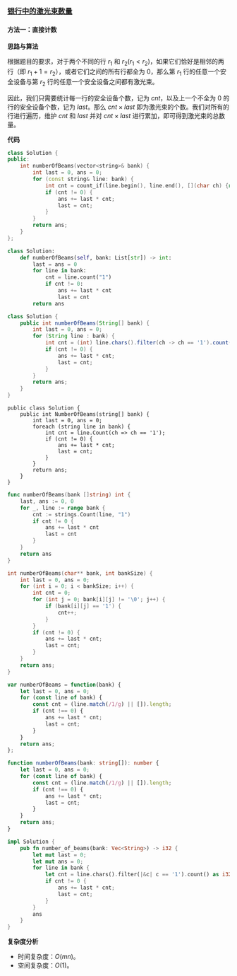 ### [银行中的激光束数量](https://leetcode.cn/problems/number-of-laser-beams-in-a-bank/solutions/1190217/yin-xing-zhong-de-ji-guang-shu-shu-liang-ad02/)

#### 方法一：直接计数

**思路与算法**

根据题目的要求，对于两个不同的行 $r_1$ 和 $r_2 (r_1<r_2)$，如果它们恰好是相邻的两行（即 $r_1+1=r_2$），或者它们之间的所有行都全为 $0$，那么第 $r_1$ 行的任意一个安全设备与第 $r_2$ 行的任意一个安全设备之间都有激光束。

因此，我们只需要统计每一行的安全设备个数，记为 $cnt$，以及上一个不全为 $0$ 的行的安全设备个数，记为 $last$。那么 $cnt\times last$ 即为激光束的个数。我们对所有的行进行遍历，维护 $cnt$ 和 $last$ 并对 $cnt\times last$ 进行累加，即可得到激光束的总数量。

**代码**

```C++
class Solution {
public:
    int numberOfBeams(vector<string>& bank) {
        int last = 0, ans = 0;
        for (const string& line: bank) {
            int cnt = count_if(line.begin(), line.end(), [](char ch) {return ch == '1';});
            if (cnt != 0) {
                ans += last * cnt;
                last = cnt;
            }
        }
        return ans;
    }
};
```

```Python
class Solution:
    def numberOfBeams(self, bank: List[str]) -> int:
        last = ans = 0
        for line in bank:
            cnt = line.count("1")
            if cnt != 0:
                ans += last * cnt
                last = cnt
        return ans
```

```Java
class Solution {
    public int numberOfBeams(String[] bank) {
        int last = 0, ans = 0;
        for (String line : bank) {
            int cnt = (int) line.chars().filter(ch -> ch == '1').count();
            if (cnt != 0) {
                ans += last * cnt;
                last = cnt;
            }
        }
        return ans;
    }
}
```

```CSharp
public class Solution {
    public int NumberOfBeams(string[] bank) {
        int last = 0, ans = 0;
        foreach (string line in bank) {
            int cnt = line.Count(ch => ch == '1');
            if (cnt != 0) {
                ans += last * cnt;
                last = cnt;
            }
        }
        return ans;
    }
}
```

```Go
func numberOfBeams(bank []string) int {
    last, ans := 0, 0
    for _, line := range bank {
        cnt := strings.Count(line, "1")
        if cnt != 0 {
            ans += last * cnt
            last = cnt
        }
    }
    return ans
}
```

```C
int numberOfBeams(char** bank, int bankSize) {
    int last = 0, ans = 0;
    for (int i = 0; i < bankSize; i++) {
        int cnt = 0;
        for (int j = 0; bank[i][j] != '\0'; j++) {
            if (bank[i][j] == '1') {
                cnt++;
            }
        }
        if (cnt != 0) {
            ans += last * cnt;
            last = cnt;
        }
    }
    return ans;
}
```

```JavaScript
var numberOfBeams = function(bank) {
    let last = 0, ans = 0;
    for (const line of bank) {
        const cnt = (line.match(/1/g) || []).length;
        if (cnt !== 0) {
            ans += last * cnt;
            last = cnt;
        }
    }
    return ans;
};
```

```TypeScript
function numberOfBeams(bank: string[]): number {
    let last = 0, ans = 0;
    for (const line of bank) {
        const cnt = (line.match(/1/g) || []).length;
        if (cnt !== 0) {
            ans += last * cnt;
            last = cnt;
        }
    }
    return ans;
}
```

```Rust
impl Solution {
    pub fn number_of_beams(bank: Vec<String>) -> i32 {
        let mut last = 0;
        let mut ans = 0;
        for line in bank {
            let cnt = line.chars().filter(|&c| c == '1').count() as i32;
            if cnt != 0 {
                ans += last * cnt;
                last = cnt;
            }
        }
        ans
    }
}
```

**复杂度分析**

- 时间复杂度：$O(mn)$。
- 空间复杂度：$O(1)$。
